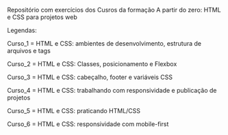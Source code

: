 Repositório com exercícios dos Cusros da formação A partir do zero: HTML e CSS para projetos web

Legendas: 

Curso_1 = HTML e CSS: ambientes de desenvolvimento, estrutura de arquivos e tags

Curso_2 = HTML e CSS: Classes, posicionamento e Flexbox

Curso_3 = HTML e CSS: cabeçalho, footer e variáveis CSS

Curso_4 = HTML e CSS: trabalhando com responsividade e publicação de projetos

Curso_5 = HTML e CSS: praticando HTML/CSS

Curso_6 = HTML e CSS: responsividade com mobile-first
